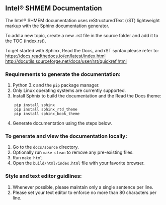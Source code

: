 ## Intel® SHMEM Documentation

The Intel® SHMEM documentation uses reStructuredText (rST) lightweight markup
with the Sphinx documentation generator.

To add a new topic, create a new .rst file in the source folder and add it to
the TOC (index.rst).

To get started with Sphinx, Read the Docs, and rST syntax please refer to:
    https://docs.readthedocs.io/en/latest/index.html
    http://docutils.sourceforge.net/docs/user/rst/quickref.html

### Requirements to generate the documentation:

1.  Python 3.x and the `pip` package manager.
2.  Only Linux operating systems are currently supported.
3.  Install Sphnix to build the documentation and the Read the Docs theme:
```
    pip install sphinx
    pip install sphinx_rtd_theme
    pip install sphinx_book_theme
```
4.  Generate documentation using the steps below.

### To generate and view the documentation locally:

1.  Go to the `docs/source` directory.
2.  Optionally run `make clean` to remove any pre-existing files.
3.  Run `make html`.
4.  Open the `build/html/index.html` file with your favorite browser.

### Style and text editor guidlines:

1.  Whenever possible, please maintain only a single sentence per line.
2.  Please set your text editor to enforce no more than 80 characters per line.
